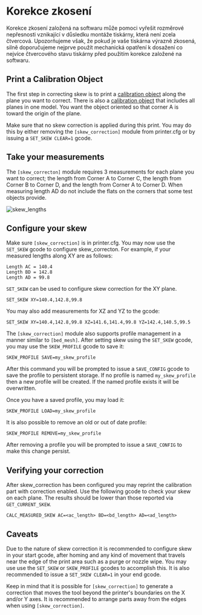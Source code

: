 # Korekce zkosení

Korekce zkosení založená na softwaru může pomoci vyřešit rozměrové nepřesnosti vznikající v důsledku montáže tiskárny, která není zcela čtvercová. Upozorňujeme však, že pokud je vaše tiskárna výrazně zkosená, silně doporučujeme nejprve použít mechanická opatření k dosažení co nejvíce čtvercového stavu tiskárny před použitím korekce založené na softwaru.

## Print a Calibration Object

The first step in correcting skew is to print a [calibration object](https://www.thingiverse.com/thing:2563185/files) along the plane you want to correct. There is also a [calibration object](https://www.thingiverse.com/thing:2972743) that includes all planes in one model. You want the object oriented so that corner A is toward the origin of the plane.

Make sure that no skew correction is applied during this print. You may do this by either removing the `[skew_correction]` module from printer.cfg or by issuing a `SET_SKEW CLEAR=1` gcode.

## Take your measurements

The `[skew_correcton]` module requires 3 measurements for each plane you want to correct; the length from Corner A to Corner C, the length from Corner B to Corner D, and the length from Corner A to Corner D. When measuring length AD do not include the flats on the corners that some test objects provide.

![skew_lengths](img/skew_lengths.png)

## Configure your skew

Make sure `[skew_correction]` is in printer.cfg. You may now use the `SET_SKEW` gcode to configure skew_correcton. For example, if your measured lengths along XY are as follows:

```
Length AC = 140.4
Length BD = 142.8
Length AD = 99.8
```

`SET_SKEW` can be used to configure skew correction for the XY plane.

```
SET_SKEW XY=140.4,142.8,99.8
```

You may also add measurements for XZ and YZ to the gcode:

```
SET_SKEW XY=140.4,142.8,99.8 XZ=141.6,141.4,99.8 YZ=142.4,140.5,99.5
```

The `[skew_correction]` module also supports profile management in a manner similar to `[bed_mesh]`. After setting skew using the `SET_SKEW` gcode, you may use the `SKEW_PROFILE` gcode to save it:

```
SKEW_PROFILE SAVE=my_skew_profile
```

After this command you will be prompted to issue a `SAVE_CONFIG` gcode to save the profile to persistent storage. If no profile is named `my_skew_profile` then a new profile will be created. If the named profile exists it will be overwritten.

Once you have a saved profile, you may load it:

```
SKEW_PROFILE LOAD=my_skew_profile
```

It is also possible to remove an old or out of date profile:

```
SKEW_PROFILE REMOVE=my_skew_profile
```

After removing a profile you will be prompted to issue a `SAVE_CONFIG` to make this change persist.

## Verifying your correction

After skew_correction has been configured you may reprint the calibration part with correction enabled. Use the following gcode to check your skew on each plane. The results should be lower than those reported via `GET_CURRENT_SKEW`.

```
CALC_MEASURED_SKEW AC=<ac_length> BD=<bd_length> AD=<ad_length>
```

## Caveats

Due to the nature of skew correction it is recommended to configure skew in your start gcode, after homing and any kind of movement that travels near the edge of the print area such as a purge or nozzle wipe. You may use use the `SET_SKEW` or `SKEW_PROFILE` gcodes to accomplish this. It is also recommended to issue a `SET_SKEW CLEAR=1` in your end gcode.

Keep in mind that it is possible for `[skew_correction]` to generate a correction that moves the tool beyond the printer's boundaries on the X and/or Y axes. It is recommended to arrange parts away from the edges when using `[skew_correction]`.
